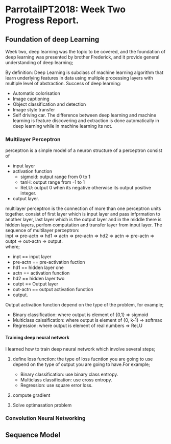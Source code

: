 # ParrotaiIPT2018: Week Two Progress Report.
## Foundation of deep Learning
Week two, deep learning was the topic to be covered, and the foundation of deep learning was presented by brother Frederick, and it provide general understanding of deep learning; 

By definition:
Deep Learning is subclass of machine learning algorithm that learn underlying features in data using multiple processing layers with multiple level of abstraction.
Success of deep learning:
  * Automatic colorisation
  * Image captioning
  * Object classification and detection
  * Image style transfer
  * Self driving car.
The difference between deep learning and machine learning is feature discovering and extraction is done automatically in deep learning while in machine learning its not.

### Multilayer Perceptron
perceptron is a simple model of a neuron
structure of a perceptron consist of 
  - input layer
  - activation function
    * sigmoid: output range from 0 to 1
    * tanH: output range from -1 to 1
    * ReLU: output 0 when its negative otherwise its output positive integer.
  - output layer. 

multilayer perceptron is the connection of more than one perceptron units together. consist of first layer which is input layer and pass infprmation to another layer, last layer which is the output layer and in the middle there is hidden layers, perfom computation and transfer layer from input layer. 
The sequence of multilayer perceptron:  
inpt => pre-actn => hd1 => actn => pre-actn => hd2 => actn => pre-actn => outpt => out-actn => output.  
where;
  - inpt == input layer
  - pre-actn == pre-activation fuction
  - hd1 == hidden layer one
  - actn == activation function
  - hd2 == hidden layer two
  - outpt == Output layer
  - out-actn == output activation function
  - output.

Output activation function depend on the type of the problem, for example;
  - Binary classification: where output is element of {0,1} => sigmoid
  - Multiclass calssification: where output is element of {0, k-1} => softmax
  - Regression: where output is element of real numbers => ReLU

#### Training deep neural network
I learned how to train deep neural network which involve several steps;
1. define loss function: the type of loss fucntion you are going to use depend on the type of output you are going to have.For example;
    * Binary classification: use binary class entropy.
    * Multiclass classification: use cross entropy.
    * Regression: use square error loss.

2. compute gradient
3. Solve optimasation problem

### Convolution Neural Networking

## Sequence Model

